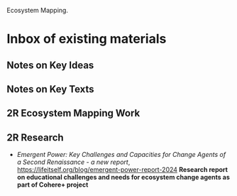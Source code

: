 Ecosystem Mapping.

# Inbox of existing materials

## Notes on Key Ideas

## Notes on Key Texts

## 2R Ecosystem Mapping Work

## 2R Research

- _Emergent Power: Key Challenges and Capacities for Change Agents of a Second Renaissance - a new report_, https://lifeitself.org/blog/emergent-power-report-2024 **Research report on educational challenges and needs for ecosystem change agents as part of Cohere+ project**
